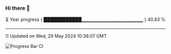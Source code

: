 ### Hi there 👋

⏳ Year progress { ████████████▁▁▁▁▁▁▁▁▁▁▁▁▁▁▁▁▁▁ } 40.83 %

---

⏰ Updated on Wed, 29 May 2024 10:38:07 GMT

![Progress Bar CI](https://github.com/IshwaranRudhara/GIT-ACTION/workflows/Progress%20Bar%20CI/badge.svg)

